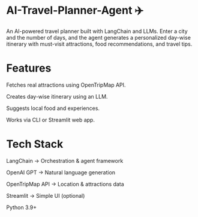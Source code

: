 # AI-Travel-Planner-Agent ✈️
An AI-powered travel planner built with LangChain and LLMs.
Enter a city and the number of days, and the agent generates a personalized day-wise itinerary with must-visit attractions, food recommendations, and travel tips.
# Features
Fetches real attractions using OpenTripMap API.

Creates day-wise itinerary using an LLM.

Suggests local food and experiences.

Works via CLI or Streamlit web app.

# Tech Stack

LangChain → Orchestration & agent framework

OpenAI GPT → Natural language generation

OpenTripMap API → Location & attractions data

Streamlit → Simple UI (optional)

Python 3.9+
